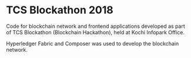# TCS Blockathon 2018

Code for blockchain network and frontend applications developed as part of TCS Blockathon (Blockchain Hackathon), held at Kochi Infopark Office.

Hyperledger Fabric and Composer was used to develop the blockchain network.
